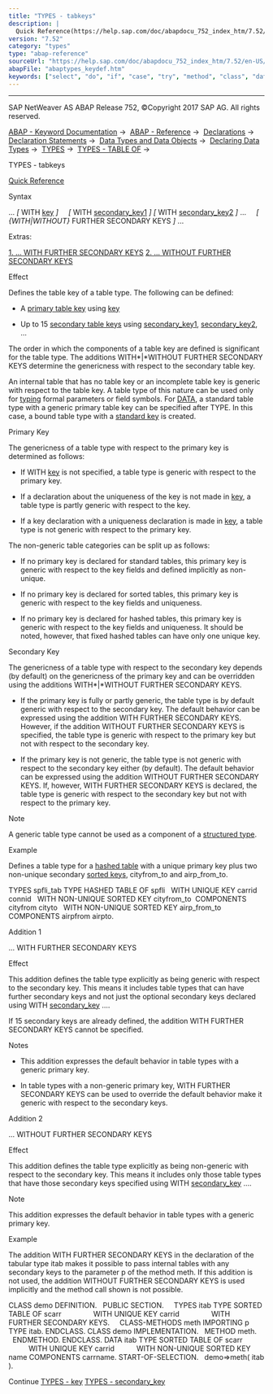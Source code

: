 ```yaml
---
title: "TYPES - tabkeys"
description: |
  Quick Reference(https://help.sap.com/doc/abapdocu_752_index_htm/7.52/en-US/abaptypes_shortref.htm) Syntax ...  WITH key(https://help.sap.com/doc/abapdocu_752_index_htm/7.52/en-US/abaptypes_primary_key.htm)   WITH secondary_key1(https://help.sap.com/doc/abapdocu_752_index_htm/7.52/
version: "7.52"
category: "types"
type: "abap-reference"
sourceUrl: "https://help.sap.com/doc/abapdocu_752_index_htm/7.52/en-US/abaptypes_keydef.htm"
abapFile: "abaptypes_keydef.htm"
keywords: ["select", "do", "if", "case", "try", "method", "class", "data", "types", "internal-table", "field-symbol", "abaptypes", "keydef"]
---
```


* * *

SAP NetWeaver AS ABAP Release 752, ©Copyright 2017 SAP AG. All rights reserved.

[ABAP - Keyword Documentation](https://help.sap.com/doc/abapdocu_752_index_htm/7.52/en-US/abenabap.htm) →  [ABAP - Reference](https://help.sap.com/doc/abapdocu_752_index_htm/7.52/en-US/abenabap_reference.htm) →  [Declarations](https://help.sap.com/doc/abapdocu_752_index_htm/7.52/en-US/abendeclarations.htm) →  [Declaration Statements](https://help.sap.com/doc/abapdocu_752_index_htm/7.52/en-US/abenabap_declarations.htm) →  [Data Types and Data Objects](https://help.sap.com/doc/abapdocu_752_index_htm/7.52/en-US/abentypes_and_objects.htm) →  [Declaring Data Types](https://help.sap.com/doc/abapdocu_752_index_htm/7.52/en-US/abentypes_statements.htm) →  [TYPES](https://help.sap.com/doc/abapdocu_752_index_htm/7.52/en-US/abaptypes.htm) →  [TYPES - TABLE OF](https://help.sap.com/doc/abapdocu_752_index_htm/7.52/en-US/abaptypes_itab.htm) → 

TYPES - tabkeys

[Quick Reference](https://help.sap.com/doc/abapdocu_752_index_htm/7.52/en-US/abaptypes_shortref.htm)

Syntax

... *\[* WITH [key](https://help.sap.com/doc/abapdocu_752_index_htm/7.52/en-US/abaptypes_primary_key.htm) *\]*
    *\[* WITH [secondary\_key1](https://help.sap.com/doc/abapdocu_752_index_htm/7.52/en-US/abaptypes_secondary_key.htm) *\]* *\[* WITH [secondary\_key2](https://help.sap.com/doc/abapdocu_752_index_htm/7.52/en-US/abaptypes_secondary_key.htm) *\]* ...
    *\[* *{*WITH*|*WITHOUT*}* FURTHER SECONDARY KEYS *\]* ...

Extras:

[1\. ... WITH FURTHER SECONDARY KEYS](#!ABAP_ADDITION_1@1@)
[2\. ... WITHOUT FURTHER SECONDARY KEYS](#!ABAP_ADDITION_2@2@)

Effect

Defines the table key of a table type. The following can be defined:

-   A [primary table key](https://help.sap.com/doc/abapdocu_752_index_htm/7.52/en-US/abenprimary_table_key_glosry.htm "Glossary Entry") using [key](https://help.sap.com/doc/abapdocu_752_index_htm/7.52/en-US/abaptypes_primary_key.htm)
    
-   Up to 15 [secondary table keys](https://help.sap.com/doc/abapdocu_752_index_htm/7.52/en-US/abensecondary_table_key_glosry.htm "Glossary Entry") using [secondary\_key1](https://help.sap.com/doc/abapdocu_752_index_htm/7.52/en-US/abaptypes_secondary_key.htm), [secondary\_key2](https://help.sap.com/doc/abapdocu_752_index_htm/7.52/en-US/abaptypes_secondary_key.htm), ...
    

The order in which the components of a table key are defined is significant for the table type. The additions WITH*|*WITHOUT FURTHER SECONDARY KEYS determine the genericness with respect to the secondary table key.

An internal table that has no table key or an incomplete table key is generic with respect to the table key. A table type of this nature can be used only for [typing](https://help.sap.com/doc/abapdocu_752_index_htm/7.52/en-US/abentyping_glosry.htm "Glossary Entry") formal parameters or field symbols. For [DATA](https://help.sap.com/doc/abapdocu_752_index_htm/7.52/en-US/abapdata_referring.htm), a standard table type with a generic primary table key can be specified after TYPE. In this case, a bound table type with a [standard key](https://help.sap.com/doc/abapdocu_752_index_htm/7.52/en-US/abenstandard_key_glosry.htm "Glossary Entry") is created.

Primary Key

The genericness of a table type with respect to the primary key is determined as follows:

-   If WITH [key](https://help.sap.com/doc/abapdocu_752_index_htm/7.52/en-US/abaptypes_primary_key.htm) is not specified, a table type is generic with respect to the primary key.
    
-   If a declaration about the uniqueness of the key is not made in [key](https://help.sap.com/doc/abapdocu_752_index_htm/7.52/en-US/abaptypes_primary_key.htm), a table type is partly generic with respect to the key.
    
-   If a key declaration with a uniqueness declaration is made in [key](https://help.sap.com/doc/abapdocu_752_index_htm/7.52/en-US/abaptypes_primary_key.htm), a table type is not generic with respect to the primary key.
    

The non-generic table categories can be split up as follows:

-   If no primary key is declared for standard tables, this primary key is generic with respect to the key fields and defined implicitly as non-unique.
    
-   If no primary key is declared for sorted tables, this primary key is generic with respect to the key fields and uniqueness.
    
-   If no primary key is declared for hashed tables, this primary key is generic with respect to the key fields and uniqueness. It should be noted, however, that fixed hashed tables can have only one unique key.
    

Secondary Key

The genericness of a table type with respect to the secondary key depends (by default) on the genericness of the primary key and can be overridden using the additions WITH*|*WITHOUT FURTHER SECONDARY KEYS.

-   If the primary key is fully or partly generic, the table type is by default generic with respect to the secondary key. The default behavior can be expressed using the addition WITH FURTHER SECONDARY KEYS. However, if the addition WITHOUT FURTHER SECONDARY KEYS is specified, the table type is generic with respect to the primary key but not with respect to the secondary key.
    
-   If the primary key is not generic, the table type is not generic with respect to the secondary key either (by default). The default behavior can be expressed using the addition WITHOUT FURTHER SECONDARY KEYS. If, however, WITH FURTHER SECONDARY KEYS is declared, the table type is generic with respect to the secondary key but not with respect to the primary key.
    

Note

A generic table type cannot be used as a component of a [structured type](https://help.sap.com/doc/abapdocu_752_index_htm/7.52/en-US/abaptypes_struc.htm).

Example

Defines a table type for a [hashed table](https://help.sap.com/doc/abapdocu_752_index_htm/7.52/en-US/abenhashed_table_glosry.htm "Glossary Entry") with a unique primary key plus two non-unique secondary [sorted keys](https://help.sap.com/doc/abapdocu_752_index_htm/7.52/en-US/abensorted_key_glosry.htm "Glossary Entry"), cityfrom\_to and airp\_from\_to.

TYPES spfli\_tab TYPE HASHED TABLE OF spfli
  WITH UNIQUE KEY carrid connid
  WITH NON-UNIQUE SORTED KEY cityfrom\_to  COMPONENTS cityfrom cityto
  WITH NON-UNIQUE SORTED KEY airp\_from\_to COMPONENTS airpfrom airpto.

Addition 1

... WITH FURTHER SECONDARY KEYS

Effect

This addition defines the table type explicitly as being generic with respect to the secondary key. This means it includes table types that can have further secondary keys and not just the optional secondary keys declared using WITH [secondary\_key](https://help.sap.com/doc/abapdocu_752_index_htm/7.52/en-US/abaptypes_secondary_key.htm) ....

If 15 secondary keys are already defined, the addition WITH FURTHER SECONDARY KEYS cannot be specified.

Notes

-   This addition expresses the default behavior in table types with a generic primary key.
    
-   In table types with a non-generic primary key, WITH FURTHER SECONDARY KEYS can be used to override the default behavior make it generic with respect to the secondary keys.
    

Addition 2

... WITHOUT FURTHER SECONDARY KEYS

Effect

This addition defines the table type explicitly as being non-generic with respect to the secondary key. This means it includes only those table types that have those secondary keys specified using WITH [secondary\_key](https://help.sap.com/doc/abapdocu_752_index_htm/7.52/en-US/abaptypes_secondary_key.htm) ....

Note

This addition expresses the default behavior in table types with a generic primary key.

Example

The addition WITH FURTHER SECONDARY KEYS in the declaration of the tabular type itab makes it possible to pass internal tables with any secondary keys to the parameter p of the method meth. If this addition is not used, the addition WITHOUT FURTHER SECONDARY KEYS is used implicitly and the method call shown is not possible.

CLASS demo DEFINITION.
  PUBLIC SECTION.
    TYPES itab TYPE SORTED TABLE OF scarr
               WITH UNIQUE KEY carrid
               WITH FURTHER SECONDARY KEYS.
    CLASS-METHODS meth IMPORTING p TYPE itab.
ENDCLASS.
CLASS demo IMPLEMENTATION.
  METHOD meth.
  ENDMETHOD.
ENDCLASS.
DATA itab TYPE SORTED TABLE OF scarr
          WITH UNIQUE KEY carrid
          WITH NON-UNIQUE SORTED KEY name COMPONENTS carrname.
START-OF-SELECTION.
  demo=>meth( itab ).

Continue
[TYPES - key](https://help.sap.com/doc/abapdocu_752_index_htm/7.52/en-US/abaptypes_primary_key.htm)
[TYPES - secondary\_key](https://help.sap.com/doc/abapdocu_752_index_htm/7.52/en-US/abaptypes_secondary_key.htm)